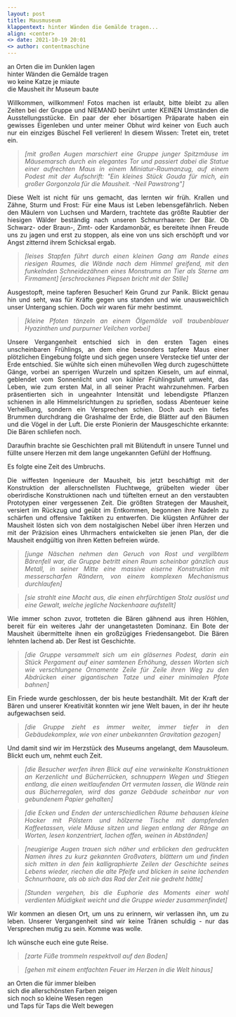 ```yaml
---
layout: post
title: Mausmuseum
klappentext: hinter Wänden die Gemälde tragen...
align: <center>
<> date: 2021-10-19 20:01
<> author: contentmaschine
---
```

<object data="../Mausmuseum New.pdf" width="1000" height="1000" type='application/pdf'></object>

an Orten die im Dunklen lagen  
hinter Wänden die Gemälde tragen  
wo keine Katze je miaute  
die Mausheit ihr Museum baute  
  
<div style="text-align:justify">
	
Willkommen, willkommen! Fotos machen ist erlaubt, bitte bleibt zu allen Zeiten bei der Gruppe und NIEMAND berührt unter KEINEN Umständen die Ausstellungsstücke. Ein paar der eher bösartigen Präparate haben ein gewisses Eigenleben und unter meiner Obhut wird keiner von Euch auch nur ein einziges Büschel Fell verlieren! In diesem Wissen: Tretet ein, tretet ein.

>*[mit großen Augen marschiert eine Gruppe junger Spitzmäuse im Mäusemarsch durch ein elegantes Tor und passiert dabei die Statue einer aufrechten Maus in einem Miniatur-Raumanzug, auf einem Podest mit der Aufschrift: "Ein kleines Stück Gouda für mich, ein großer Gorgonzola für die Mausheit. -Neil Pawstrong"]*

Diese Welt ist nicht für uns gemacht, das lernten wir früh. Krallen und Zähne, Sturm und Frost: Für eine Maus ist Leben lebensgefährlich. Neben den Mäulern von Luchsen und Mardern, trachtete das größte Raubtier der hiesigen Wälder beständig nach unseren Schnurrhaaren: Der Bär. Ob Schwarz- oder Braun-, Zimt- oder Kardamonbär, es bereitete ihnen Freude uns zu jagen und erst zu stoppen, als eine von uns sich erschöpft und vor Angst zitternd ihrem Schicksal ergab.

 >*[leises Stapfen führt durch einen kleinen Gang am Rande eines riesigen Raumes, die Wände nach dem Himmel greifend, mit den funkelnden Schneidezähnen eines Monstrums an Tier als Sterne am Firmament] [erschrockenes Piepsen bricht mit der Stille]*

Ausgestopft, meine tapferen Besucher! Kein Grund zur Panik. Blickt genau hin und seht, was für Kräfte gegen uns standen und wie unausweichlich unser Untergang schien. Doch wir waren für mehr bestimmt.

>*[kleine Pfoten tänzeln an einem Ölgemälde voll traubenblauer Hyazinthen und purpurner Veilchen vorbei]*

Unsere Vergangenheit entschied sich in den ersten Tagen eines unscheinbaren Frühlings, an dem eine besonders tapfere Maus einer plötzlichen Eingebung folgte und sich gegen unsere Verstecke tief unter der Erde entschied. Sie wühlte sich einen mühevollen Weg durch zugeschüttete Gänge, vorbei an sperrigen Wurzeln und spitzen Kieseln, um auf einmal, geblendet vom Sonnenlicht und von kühler Frühlingsluft umweht, das Leben, wie zum ersten Mal, in all seiner Pracht wahrzunehmen. Farben präsentierten sich in ungeahnter Intensität und lebendigste Pflanzen schienen in alle Himmelsrichtungen zu sprießen, sodass Abenteuer keine Verheißung, sondern ein Versprechen schien. Doch auch ein tiefes Brummen durchdrang die Grashalme der Erde, die Blätter auf den Bäumen und die Vögel in der Luft. Die erste Pionierin der Mausgeschichte erkannte: Die Bären schliefen noch.

Daraufhin brachte sie Geschichten prall mit Blütenduft in unsere Tunnel und füllte unsere Herzen mit dem lange ungekannten Gefühl der Hoffnung.

Es folgte eine Zeit des Umbruchs.

Die wiffesten Ingenieure der Mausheit, bis jetzt beschäftigt mit der Konstruktion der allerschnellsten Fluchtwege, grübelten wieder über oberirdische Konstruktionen nach und tüftelten erneut an den verstaubten Prototypen einer vergessenen Zeit. Die größten Strategen der Mausheit, versiert im Rückzug und geübt im Entkommen, begonnen ihre Nadeln zu schärfen und offensive Taktiken zu entwerfen. Die klügsten Anführer der Mausheit lösten sich von dem nostalgischen Nebel über ihren Herzen und mit der Präzision eines Uhrmachers entwickelten sie jenen Plan, der die Mausheit endgültig von ihren Ketten befreien würde.

>*[junge Näschen nehmen den Geruch von Rost und vergilbtem Bärenfell war, die Gruppe betritt einen Raum scheinbar gänzlich aus Metall, in seiner Mitte eine massive eiserne Konstruktion mit messerscharfen Rändern, von einem komplexen Mechanismus durchlaufen]*

>*[sie strahlt eine Macht aus, die einen ehrfürchtigen Stolz auslöst und eine Gewalt, welche jegliche Nackenhaare aufstellt]*

Wie immer schon zuvor, trotteten die Bären gähnend aus ihren Höhlen, bereit für ein weiteres Jahr der unangetasteten Dominanz. Ein Bote der Mausheit übermittelte ihnen ein großzügiges Friedensangebot. Die Bären lehnten lachend ab. Der Rest ist Geschichte.

>*[die Gruppe versammelt sich um ein gläsernes Podest, darin ein Stück Pergament auf einer samtenen Erhöhung, dessen Worten sich wie verschlungene Ornamente Zeile für Zeile ihren Weg zu den Abdrücken einer gigantischen Tatze und einer minimalen Pfote bahnen]*

Ein Friede wurde geschlossen, der bis heute bestandhält. Mit der Kraft der Bären und unserer Kreativität konnten wir jene Welt bauen, in der ihr heute aufgewachsen seid.

>*[die Gruppe zieht es immer weiter, immer tiefer in den Gebäudekomplex, wie von einer unbekannten Gravitation gezogen]*

Und damit sind wir im Herzstück des Museums angelangt, dem Mausoleum. Blickt euch um, nehmt euch Zeit.

>*[die Besucher werfen ihren Blick auf eine verwinkelte Konstruktionen an Kerzenlicht und Bücherrücken, schnuppern Wegen und Stiegen entlang, die einen weitlaufenden Ort vermuten lassen, die Wände rein aus Bücherregalen, wird das ganze Gebäude scheinbar nur von gebundenem Papier gehalten]*

>*[die Ecken und Enden der unterschiedlichen Räume behausen kleine Hocker mit Pölstern und hölzerne Tische mit dampfenden Kaffeetassen, viele Mäuse sitzen und liegen entlang der Ränge an Worten, lesen konzentriert, lachen offen, weinen in Abständen]*

>*[neugierige Augen trauen sich näher und erblicken den gedruckten Namen ihres zu kurz gekannten Großvaters, blättern um und finden sich mitten in den fein kalligraphierte Zeilen der Geschichte seines Lebens wieder, riechen die alte Pfeife und blicken in seine lachenden Schnurrhaare, als ob sich das Rad der Zeit nie gedreht hätte]*

>*[Stunden vergehen, bis die Euphorie des Moments einer wohl verdienten Müdigkeit weicht und die Gruppe wieder zusammenfindet]*

Wir kommen an diesen Ort, um uns zu erinnern, wir verlassen ihn, um zu leben. Unserer Vergangenheit sind wir keine Tränen schuldig - nur das Versprechen mutig zu sein. Komme was wolle.

Ich wünsche euch eine gute Reise.

>*[zarte Füße trommeln respektvoll auf den Boden]*

>*[gehen mit einem entfachten Feuer im Herzen in die Welt hinaus]*  

</div>

an Orten die für immer bleiben  
sich die allerschönsten Farben zeigen  
sich noch so kleine Wesen regen  
und Taps für Taps die Welt bewegen